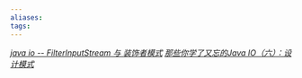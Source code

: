 ```yaml
---
aliases: 
tags: 
---
```

*[java io -- FilterInputStream 与 装饰者模式](https://blog.csdn.net/zhao123h/article/details/52826682)*
*[那些你学了又忘的Java IO（六）：设计模式](https://juejin.cn/post/7069407356387328030)*
